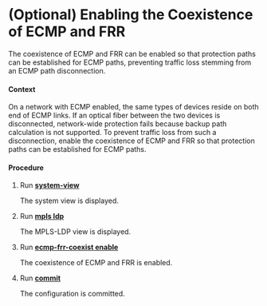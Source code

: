(Optional) Enabling the Coexistence of ECMP and FRR
===================================================

The coexistence of ECMP and FRR can be enabled so that protection paths can be established for ECMP paths, preventing traffic loss stemming from an ECMP path disconnection.

#### Context

On a network with ECMP enabled, the same types of devices reside on both end of ECMP links. If an optical fiber between the two devices is disconnected, network-wide protection fails because backup path calculation is not supported. To prevent traffic loss from such a disconnection, enable the coexistence of ECMP and FRR so that protection paths can be established for ECMP paths.


#### Procedure

1. Run [**system-view**](cmdqueryname=system-view)
   
   
   
   The system view is displayed.
2. Run [**mpls ldp**](cmdqueryname=mpls+ldp)
   
   
   
   The MPLS-LDP view is displayed.
3. Run [**ecmp-frr-coexist enable**](cmdqueryname=ecmp-frr-coexist+enable)
   
   
   
   The coexistence of ECMP and FRR is enabled.
4. Run [**commit**](cmdqueryname=commit)
   
   
   
   The configuration is committed.
